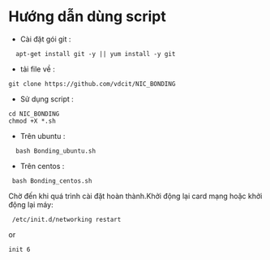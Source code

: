 Hướng dẫn dùng script 
====================================

- Cài đặt  gói git :
```
  apt-get install git -y || yum install -y git
```

- tải  file về :
```
git clone https://github.com/vdcit/NIC_BONDING
```

- Sử dụng script :
```
cd NIC_BONDING
chmod +X *.sh
```

- Trên ubuntu :
```
  bash Bonding_ubuntu.sh
```
- Trên centos :
```
 bash Bonding_centos.sh
```
Chờ đến khi quá trình cài đặt hoàn thành.Khởi động lại card mạng hoặc khởi động lại máy:
```
 /etc/init.d/networking restart
```
or
```
init 6
```
